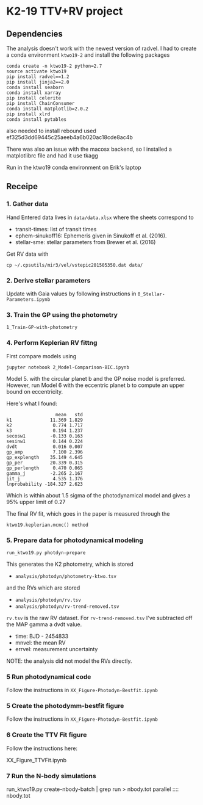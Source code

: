 # K2-19 TTV+RV project

## Dependencies

The analysis doesn't work with the newest version of radvel. I had to create a conda environment `ktwo19-2` and install the following packages

```
conda create -n ktwo19-2 python=2.7
source activate ktwo19
pip install radvel==1.2
pip install jinja2==2.0
conda install seaborn
conda install xarray
pip install celerite
pip install ChainConsumer
conda install matplotlib=2.0.2 
pip install xlrd
conda install pytables
```

also needed to install rebound used ef325d3dd69445c25aeeb4a6b020ac18cde8ac4b

There was also an issue with the macosx backend, so I installed a
matplotlibrc file and had it use tkagg


Run in the ktwo19 conda environment on Erik's laptop

## Receipe 

### 1. Gather data

Hand Entered data lives in `data/data.xlsx` where the sheets correspond to

- transit-times: list of transit times 
- ephem-sinukoff16: Ephemeris given in Sinukoff et al. (2016).  
- stellar-sme: stellar parameters from Brewer et al. (2016)

Get RV data with 

```
cp ~/.cpsutils/mir3/vel/vstepic201505350.dat data/
```

### 2. Derive stellar parameters

Update with Gaia values by following instructions in ``0_Stellar-Parameters.ipynb``

### 3. Train the GP using the photometry

```
1_Train-GP-with-photometry
```

### 4. Perform Keplerian RV fittng

First compare models using 

```
jupyter notebook 2_Model-Comparison-BIC.ipynb
```

Model 5. with the circular planet b and the GP noise model is
preferred. However, run Model 6 with the eccentric planet b to compute
an upper bound on eccentricity.

Here's what I found:

```
                  mean   std
k1              11.369 1.829
k2               0.774 1.717
k3               0.194 1.237
secosw1         -0.133 0.163
sesinw1          0.144 0.224
dvdt             0.016 0.007
gp_amp           7.100 2.396
gp_explength    35.149 4.645
gp_per          20.339 0.315
gp_perlength     0.470 0.065
gamma_j         -2.265 2.167
jit_j            4.535 1.376
lnprobability -184.327 2.623
```

Which is within about 1.5 sigma of the photodynamical model and gives
a 95\% upper limit of 0.27

The final RV fit, which goes in the paper is measured through the 

```
ktwo19.keplerian.mcmc() method
```

### 5. Prepare data for photodynamical modeling

```
run_ktwo19.py photdyn-prepare 
```

This generates the K2 photometry, which is stored

- `analysis/photodyn/photometry-ktwo.tsv` 

and the RVs which are stored

- `analysis/photodyn/rv.tsv`
- `analysis/photodyn/rv-trend-removed.tsv`

`rv.tsv` is the raw RV dataset. For `rv-trend-removed.tsv` I've subtracted off the MAP gamma a dvdt value.

- time:  BJD - 2454833
- mnvel: the mean RV
- errvel: measurement uncertainty

NOTE: the analysis did not model the RVs directly.

### 5 Run photodynamical code

Follow the instructions in `XX_Figure-Photodyn-Bestfit.ipynb`

### 5 Create the photodymm-bestfit figure

Follow the instructions in `XX_Figure-Photodyn-Bestfit.ipynb`

### 6 Create the TTV Fit figure

Follow the instructions here:

XX_Figure_TTVFit.ipynb

### 7 Run the N-body simulations

run_ktwo19.py  create-nbody-batch | grep run > nbody.tot
parallel :::: nbody.tot

